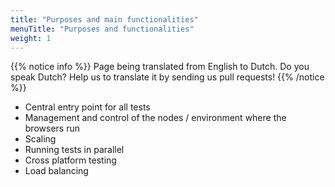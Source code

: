 ```yaml
---
title: "Purposes and main functionalities"
menuTitle: "Purposes and functionalities"
weight: 1
---
```


{{% notice info %}}
<i class="fas fa-language"></i> Page being translated from 
English to Dutch. Do you speak Dutch? Help us to translate
it by sending us pull requests!
{{% /notice %}}

* Central entry point for all tests
* Management and control of the nodes / environment where the browsers run
* Scaling
* Running tests in parallel
* Cross platform testing
* Load balancing
